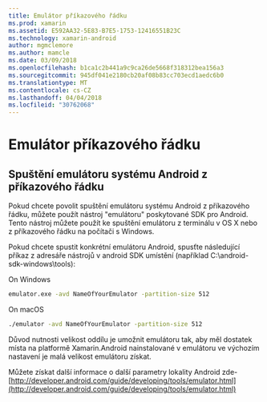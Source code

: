 ```yaml
---
title: Emulátor příkazového řádku
ms.prod: xamarin
ms.assetid: E592AA32-5E83-B7E5-1753-12416551B23C
ms.technology: xamarin-android
author: mgmclemore
ms.author: mamcle
ms.date: 03/09/2018
ms.openlocfilehash: b1ca1c2b441a9c9ca26de5668f318312bea156a3
ms.sourcegitcommit: 945df041e2180cb20af08b83cc703ecd1aedc6b0
ms.translationtype: MT
ms.contentlocale: cs-CZ
ms.lasthandoff: 04/04/2018
ms.locfileid: "30762068"
---
```

# <a name="command-line-emulator"></a>Emulátor příkazového řádku


## <a name="running-the-android-emulator-from-the-command-line"></a>Spuštění emulátoru systému Android z příkazového řádku

Pokud chcete povolit spuštění emulátoru systému Android z příkazového řádku, můžete použít nástroj "emulátoru" poskytované SDK pro Android. Tento nástroj můžete použít ke spuštění emulátoru z terminálu v OS X nebo z příkazového řádku na počítači s Windows.

Pokud chcete spustit konkrétní emulátoru Android, spusťte následující příkaz z adresáře nástrojů v android SDK umístění (například C:\android-sdk-windows\tools):

On Windows

```cmd
emulator.exe -avd NameOfYourEmulator -partition-size 512
```

On macOS

```bash
./emulator -avd NameOfYourEmulator -partition-size 512
```

Důvod nutnosti velikost oddílu je umožnit emulátoru tak, aby měl dostatek místa na platformě Xamarin.Android nainstalované v emulátoru ve výchozím nastavení je malá velikost emulátoru získat.

Můžete získat další informace o další parametry lokality Android zde- [http://developer.android.com/guide/developing/tools/emulator.html](http://developer.android.com/guide/developing/tools/emulator.html)

